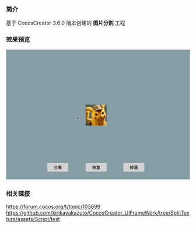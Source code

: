 ### 简介
基于 CocosCreator 3.6.0 版本创建的 **图片分割** 工程

### 效果预览
![image](../../../gif/202204/2022042901.gif)

### 相关链接
https://forum.cocos.org/t/topic/103699
https://github.com/kirikayakazuto/CocosCreator_UIFrameWork/tree/SplitTexture/assets/Script/test